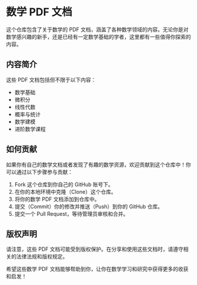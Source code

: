 # 数学 PDF 文档

这个仓库包含了关于数学的 PDF 文档，涵盖了各种数学领域的内容。无论你是对数学感兴趣的新手，还是已经有一定数学基础的学者，这里都有一些值得你探索的内容。

## 内容简介

这些 PDF 文档包括但不限于以下内容：

- 数学基础
- 微积分
- 线性代数
- 概率与统计
- 数学建模
- 进阶数学课程

## 如何贡献

如果你有自己的数学文档或者发现了有趣的数学资源，欢迎贡献到这个仓库中！你可以通过以下步骤参与贡献：

1. Fork 这个仓库到你自己的 GitHub 账号下。
2. 在你的本地环境中克隆（Clone）这个仓库。
3. 将你的数学 PDF 文档添加到仓库中。
4. 提交（Commit）你的修改并推送（Push）到你的 GitHub 仓库。
5. 提交一个 Pull Request，等待管理员审核和合并。

## 版权声明

请注意，这些 PDF 文档可能受到版权保护。在分享和使用这些文档时，请遵守相关的法律法规和版权规定。

希望这些数学 PDF 文档能够帮助到你，让你在数学学习和研究中获得更多的收获和启发！
